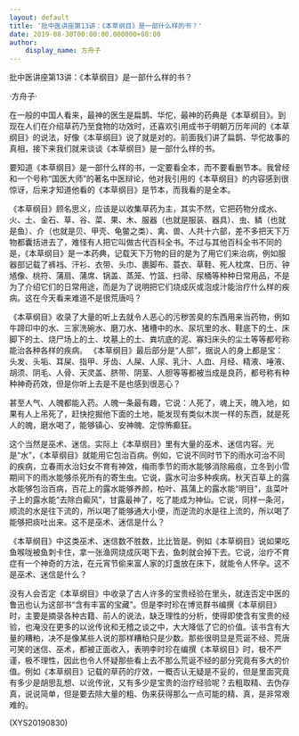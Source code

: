 ```yaml
---
layout: default
title: '批中医讲座第13讲：《本草纲目》是一部什么样的书？'
date: 2019-08-30T00:00:00.000000+08:00
author:
    display_name: 方舟子
---
```


批中医讲座第13讲：《本草纲目》是一部什么样的书？

·方舟子·

在一般的中国人看来，最神的医生是扁鹊、华佗，最神的药典是《本草纲目》。到现在人们在介绍草药乃至食物的功效时，还喜欢引用成书于明朝万历年间的《本草纲目》的说法，好像《本草纲目》说了就是对的。前面我们讲了扁鹊、华佗故事的真相，接下来我们就来谈谈《本草纲目》是一部什么样的书。

要知道《本草纲目》是一部什么样的书，一定要看全本，而不要看删节本。我曾经和一个号称“国医大师”的著名中医辩论，他对我引用的《本草纲目》的内容感到很惊讶，后来才知道他看的《本草纲目》是节本，而我看的是全本。

《本草纲目》顾名思义，应该是以收集草药为主，其实不然，它把药物分成水、火、土、金石、草、谷、菜、果、木、服器（也就是服装、器具）、虫、鳞（也就是鱼）、介（也就是贝、甲壳、龟鳖之类）、禽、兽、人共十六部，差不多把天下万物都囊括进去了，难怪有人把它叫做古代百科全书。不过与其他百科全书不同的是，《本草纲目》是一本药典，记载天下万物的目的是为了用它们来治病，例如服器部记载了裤裆、汗衫、衣带、头巾、裹脚布、蓑衣、草鞋、死人枕席、日历、钟馗像、桃符、蒲扇、蒲席、锅盖、蒸笼、竹篮、扫帚、尿桶等种种日常用品，不是为了介绍它们的日常用途，而是为了说明把它们烧成灰或泡成汁能治疗什么样的疾病。这在今天看来难道不是很荒唐吗？

《本草纲目》收录了大量的听上去就令人恶心的污秽苦臭的东西用来当药物，例如牛蹄印中的水、三家洗碗水、磨刀水、猪槽中的水、尿坑里的水、鞋底下的土、床脚下的土、烧尸场上的土、坟墓上的土、粪坑底的泥、寡妇床头的尘土等等都号称能治各种各样的疾病。 《本草纲目》最后部分是“人部”，据说人的身上都是宝：头发、头垢、耳屎、指甲、牙齿、人屎、人尿、乳汁、人血、月经、精液、唾液、胡须、阴毛、人骨、天灵盖、脐带、阴茎、人胆等等都被当成是良药，都号称有种种神奇药效，但是你听上去是不是也感到很恶心？

甚至人气、人魄都能入药。人魄一条最有趣，它说：人死了，魂上天，魄入地，如果有人上吊死了，赶快挖掘他下面的土地，能发现有类似木炭一样的东西，就是死人的魄，磨水喝了，能够镇心、安神魄、定惊怖癫狂。

这个当然是巫术、迷信。实际上《本草纲目》里有大量的巫术、迷信内容。光是“水”，《本草纲目》就能用它包治百病。例如，它说不同时节下的雨水可治不同的疾病，立春雨水治妇女不育有神效，梅雨季节的雨水能够消除瘢痕，立冬到小雪期间下的雨水能够杀死所有的寄生虫。它说，露水可治多种疾病。秋天百草上的露水能够包治百病，百花上的露水能够养颜，柏叶、菖蒲上的露水能“明目”，韭菜叶子上的露水能“去除白癜风”，甘露最神了，吃了能成为神仙。它说，同样一条河，顺流的水是往下流的，所以喝了能够通大小便，而逆流的水是往上流的，所以喝了能够把痰吐出来。这不是巫术、迷信是什么？

《本草纲目》中这类巫术、迷信数不胜数，比比皆是。例如《本草纲目》说如果吃鱼喉咙被鱼刺卡住，拿一张渔网烧成灰喝下去，鱼刺就会掉下去。它说，治疗不育症有一个神奇的方法，在元宵节偷来富人家的灯盏放在床下，就能令人怀孕。这不是巫术、迷信是什么？

没有人会否定《本草纲目》中收录了古人许多的宝贵经验在里头，就连否定中医的鲁迅也认为这部书“含有丰富的宝藏”。但是李时珍在博览群书编撰《本草纲目》时，主要是摘录各种古籍、前人的说法，缺乏理性的分析，使得即使含有宝贵的经验，也淹没在更多的以讹传讹和无稽之谈之中，大大降低了它的价值。该书含有大量的糟粕，决不是像某些人说的那样糟粕只是少数。那些很明显是荒诞不经、荒唐可笑的迷信、巫术，都被正面收入，表明李时珍在编撰《本草纲目》时，极不严谨，极不理性，因此也令人怀疑那些看上去不那么荒诞不经的部分究竟有多大的价值。例如《本草纲目》记载的草药的疗效，一概否认无疑是不妥的，但是里面究竟有多少是胡思乱想、以讹传讹，又有多少是宝贵的治疗经验呢？去粗取精、去伪存真，说说简单，但是要去除大量的粗、伪来获得那么一点可能的精、真，是非常艰难的。

(XYS20190830)

